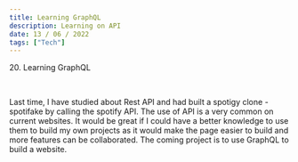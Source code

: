 ```yaml
---
title: Learning GraphQL 
description: Learning on API
date: 13 / 06 / 2022
tags: ["Tech"]
---
```


<p>20. Learning GraphQL</p>

<br/>
<p> Last time, I have studied about Rest API and had built a spotigy clone - spotifake by calling the spotify API. The use of API is a very common on current websites. It would be great if I could have a better knowledge to use them to build my own projects as it would make the page easier to build and more features can be collaborated. The coming project is to use GraphQL to build a website.
</p>
